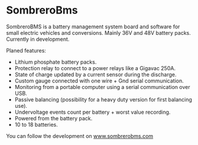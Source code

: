 # SombreroBms

SombreroBMS is a battery management system board and software for small electric vehicles and conversions. Mainly 36V and 48V battery packs.
Currently in development.

Planed features:

- Lithium phosphate battery packs.
- Protection relay to connect to a power relays like a Gigavac 250A.
- State of charge updated by a current sensor during the discharge.
- Custom gauge connected with one wire + Gnd serial communication.
- Monitoring from a portable computer using a serial communication over USB.
- Passive balancing (possibility for a heavy duty version for first balancing use).
- Undervoltage events count per battery + worst value recording.
- Powered from the battery pack.
- 10 to 18 batteries.

You can follow the development on www.sombrerobms.com
